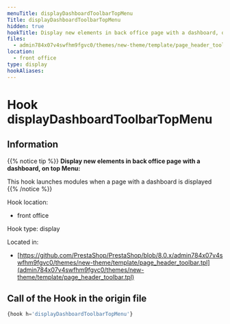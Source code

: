 ```yaml
---
menuTitle: displayDashboardToolbarTopMenu
Title: displayDashboardToolbarTopMenu
hidden: true
hookTitle: Display new elements in back office page with a dashboard, on top Menu
files:
  - admin784x07v4swfhm9fgvc0/themes/new-theme/template/page_header_toolbar.tpl
location:
  - front office
type: display
hookAliases:
---
```


# Hook displayDashboardToolbarTopMenu

## Information

{{% notice tip %}}
**Display new elements in back office page with a dashboard, on top Menu:** 

This hook launches modules when a page with a dashboard is displayed
{{% /notice %}}

Hook location:
  - front office

Hook type: display

Located in: 
  - [https://github.com/PrestaShop/PrestaShop/blob/8.0.x/admin784x07v4swfhm9fgvc0/themes/new-theme/template/page_header_toolbar.tpl](admin784x07v4swfhm9fgvc0/themes/new-theme/template/page_header_toolbar.tpl)

## Call of the Hook in the origin file

```php
{hook h='displayDashboardToolbarTopMenu'}
```